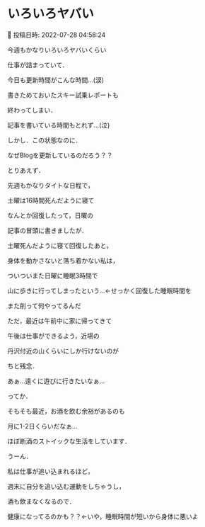 # いろいろヤバい

📅 投稿日時: 2022-07-28 04:58:24

今週もかなりいろいろヤバいくらい


仕事が詰まっていて．


今日も更新時間がこんな時間…(涙)





書きためておいたスキー試乗レポートも


終わってしまい．


記事を書いている時間もとれず…(泣)





しかし．この状態なのに．


なぜBlogを更新しているのだろう？？





とりあえず．


先週もかなりタイトな日程で，


土曜は16時間死んだように寝て


なんとか回復したって，日曜の


記事の冒頭に書きましたが．





土曜死んだように寝て回復したあと，


身体を動かさないと落ち着かない私は，


ついついまた日曜に睡眠3時間で


山に歩きに行ってしまったという…←せっかく回復した睡眠時間を


また削って何やってるんだ





ただ，最近は午前中に家に帰ってきて


午後は仕事ができるよう，近場の


丹沢付近の山くらいにしか行けないのが


ちと残念．





あぁ…遠くに遊びに行きたいなぁ…


ってか．


そもそも最近，お酒を飲む余裕があるのも


月に1-2日くらいだなぁ…


ほぼ断酒のストイックな生活をしています．





うーん．


私は仕事が追い込まれるほど，


週末に自分を追い込む運動をしちゃうし，


酒も飲まなくなるので．


健康になってるのかも？？←いや，睡眠時間が短いから身体に悪いよ
